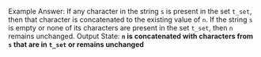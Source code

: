 Example Answer:
If any character in the string `s` is present in the set `t_set`, then that character is concatenated to the existing value of `n`. If the string `s` is empty or none of its characters are present in the set `t_set`, then `n` remains unchanged. 
Output State: **`n` is concatenated with characters from `s` that are in `t_set` or remains unchanged**